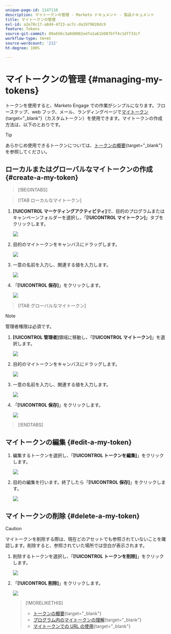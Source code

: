 ```yaml
---
unique-page-id: 1147116
description: マイトークンの管理 - Marketo ドキュメント - 製品ドキュメント
title: マイトークンの管理
exl-id: a2e70c17-a8d4-4723-ac7c-da1979828dc9
feature: Tokens
source-git-commit: 09a656c3a0d0002edfa1a61b987bff4c1dff33cf
workflow-type: tm+mt
source-wordcount: '212'
ht-degree: 100%

---
```


# マイトークンの管理 {#managing-my-tokens}

トークンを使用すると、Marketo Engage での作業がシンプルになります。フローステップ、web フック、メール、ランディングページで[マイトークン](/help/marketo/product-docs/core-marketo-concepts/programs/tokens/understanding-my-tokens-in-a-program.md){target="_blank"}（カスタムトークン）を使用できます。マイトークンの作成方法は、以下のとおりです。

>[!TIP]
>
>あらかじめ使用できるトークンについては、[トークンの概要](/help/marketo/product-docs/demand-generation/landing-pages/personalizing-landing-pages/tokens-overview.md){target="_blank"}を参照してください。

## ローカルまたはグローバルなマイトークンの作成 {#create-a-my-token}

>[!BEGINTABS]

>[!TAB ローカルなマイトークン]

1. **[!UICONTROL マーケティングアクティビティ]**&#x200B;で、目的のプログラムまたはキャンペーンフォルダーを選択し、「**[!UICONTROL マイトークン]**」タブをクリックします。

   ![](assets/create-a-local-my-token-1.png)

1. 目的のマイトークンをキャンバスにドラッグします。

   ![](assets/create-a-local-my-token-2.png)

1. 一意の名前を入力し、関連する値を入力します。

   ![](assets/create-a-local-my-token-3.png)

1. 「**[!UICONTROL 保存]**」をクリックします。

   ![](assets/create-a-local-my-token-4.png)

>[!TAB グローバルなマイトークン]

>[!NOTE]
>
>管理者権限は必須です。

1. **[!UICONTROL 管理者]**&#x200B;領域に移動し、「**[!UICONTROL マイトークン]**」を選択します。

   ![](assets/create-a-global-my-token-1.png)

1. 目的のマイトークンをキャンバスにドラッグします。

   ![](assets/create-a-global-my-token-2.png)

1. 一意の名前を入力し、関連する値を入力します。

   ![](assets/create-a-global-my-token-3.png)

1. 「**[!UICONTROL 保存]**」をクリックします。

   ![](assets/create-a-global-my-token-4.png)

>[!ENDTABS]

## マイトークンの編集 {#edit-a-my-token}

1. 編集するトークンを選択し、「**[!UICONTROL トークンを編集]**」をクリックします。

   ![](assets/edit-a-my-token-1.png)

1. 目的の編集を行います。終了したら「**[!UICONTROL 保存]**」をクリックします。

   ![](assets/edit-a-my-token-2.png)

## マイトークンの削除 {#delete-a-my-token}

>[!CAUTION]
>
>マイトークンを削除する際は、現在どのアセットでも参照されていないことを確認します。削除すると、参照されていた場所では空白が表示されます。

1. 削除するトークンを選択し、「**[!UICONTROL トークンを削除]**」をクリックします。

   ![](assets/delete-a-my-token-1.png)

1. 「**[!UICONTROL 削除]**」をクリックします。

   ![](assets/delete-a-my-token-2.png)

   >[!MORELIKETHIS]
   >
   >* [トークンの概要](/help/marketo/product-docs/demand-generation/landing-pages/personalizing-landing-pages/tokens-overview.md){target="_blank"}
   >* [プログラム内のマイトークンの理解](/help/marketo/product-docs/core-marketo-concepts/programs/tokens/understanding-my-tokens-in-a-program.md){target="_blank"}
   >* [マイトークンでの URL の使用](/help/marketo/product-docs/email-marketing/general/using-tokens/using-urls-in-my-tokens.md){target="_blank"}
